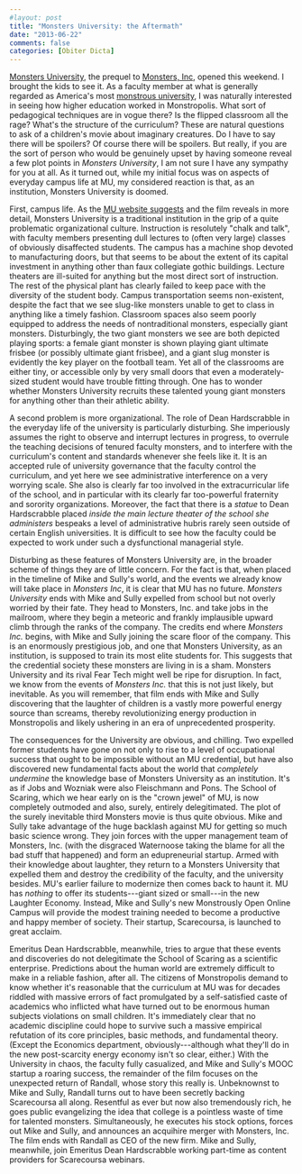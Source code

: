 ```yaml
---
#layout: post
title: "Monsters University: the Aftermath"
date: "2013-06-22"
comments: false
categories: [Obiter Dicta]
---
```


[Monsters University](http://monstersuniversity.com/edu/), the prequel to [Monsters, Inc](http://disney.go.com/monstersinc/index.html), opened this weekend. I brought the kids to see it. As a faculty member at what is generally regarded as America's most [monstrous university](http://duke.edu), I was naturally interested in seeing how higher education worked in Monstropolis. What sort of pedagogical techniques are in vogue there? Is the flipped classroom all the rage? What's the structure of the curriculum? These are natural questions to ask of a children's movie about imaginary creatures. Do I have to say there will be spoilers? Of course there will be spoilers. But really, if you are the sort of person who would be genuinely upset by having someone reveal a few plot points in *Monsters University*, I am not sure I have any sympathy for you at all. As it turned out, while my initial focus was on aspects of everyday campus life at MU, my considered reaction is that, as an institution, Monsters University is doomed.

First, campus life. As the [MU website suggests](http://monstersuniversity.com/edu/) and the film reveals in more detail, Monsters University is a traditional institution in the grip of a quite problematic organizational culture. Instruction is resolutely "chalk and talk", with faculty members presenting dull lectures to (often very large) classes of obviously disaffected students. The campus has a machine shop devoted to manufacturing doors, but that seems to be about the extent of its capital investment in anything other than faux collegiate gothic buildings. Lecture theaters are ill-suited for anything but the most direct sort of instruction. The rest of the physical plant has clearly failed to keep pace with the diversity of the student body. Campus transportation seems non-existent, despite the fact that we see slug-like monsters unable to get to class in anything like a timely fashion. Classroom spaces also seem poorly equipped to address the needs of nontraditional monsters, especially giant monsters. Disturbingly, the two giant monsters we see are both depicted playing sports: a female giant monster is shown playing giant ultimate frisbee (or possibly ultimate giant frisbee), and a giant slug monster is evidently the key player on the football team. Yet all of the classrooms are either tiny, or accessible only by very small doors that even a moderately-sized student would have trouble fitting through. One has to wonder whether Monsters University recruits these talented young giant monsters for anything other than their athletic ability.

A second problem is more organizational. The role of Dean Hardscrabble in the everyday life of the university is particularly disturbing. She imperiously assumes the right to observe and interrupt lectures in progress, to overrule the teaching decisions of tenured faculty monsters, and to interfere with the curriculum's content and standards whenever she feels like it. It is an accepted rule of university governance that the faculty control the curriculum, and yet here we see administrative interference on a very worrying scale. She also is clearly far too involved in the extracurricular life of the school, and in particular with its clearly far too-powerful fraternity and sorority organizations. Moreover, the fact that there is a *statue* to Dean Hardscrabble placed *inside the main lecture theater of the school she administers* bespeaks a level of administrative hubris rarely seen outside of certain English universities. It is difficult to see how the faculty could be expected to work under such a dysfunctional managerial style.

Disturbing as these features of Monsters University are, in the broader scheme of things they are of little concern. For the fact is that, when placed in the timeline of Mike and Sully's world, and the events we already know will take place in *Monsters Inc*, it is clear that MU has no future. *Monsters University* ends with Mike and Sully expelled from school but not overly worried by their fate. They head to Monsters, Inc. and take jobs in the mailroom, where they begin a meteoric and frankly implausible upward climb through the ranks of the company. The credits end where *Monsters Inc.* begins, with Mike and Sully joining the scare floor of the company. This is an enormously prestigious job, and one that Monsters University, as an institution, is supposed to train its most elite students for. This suggests that the credential society these monsters are living in is a sham. Monsters University and its rival Fear Tech might well be ripe for disruption. In fact, we know from the events of *Monsters Inc.* that this is not just likely, but inevitable. As you will remember, that film ends with Mike and Sully discovering that the laughter of children is a vastly more powerful energy source than screams, thereby revolutionizing energy production in Monstropolis and likely ushering in an era of unprecedented prosperity.

The consequences for the University are obvious, and chilling. Two expelled former students have gone on not only to rise to a level of occupational success that ought to be impossible without an MU credential, but have also discovered new fundamental facts about the world that *completely undermine* the knowledge base of Monsters University as an institution. It's as if Jobs and Wozniak were also Fleischmann and Pons. The School of Scaring, which we hear early on is the "crown jewel" of MU, is now completely outmoded and also, surely, entirely delegitimated. The plot of the surely inevitable third Monsters movie is thus quite obvious. Mike and Sully take advantage of the huge backlash against MU for getting so much basic science wrong. They join forces with the upper management team of Monsters, Inc. (with the disgraced Waternoose taking the blame for all the bad stuff that happened) and form an edupreneurial startup. Armed with their knowledge about laughter, they return to a Monsters University that expelled them and destroy the credibility of the faculty, and the university besides. MU's earlier failure to modernize then comes back to haunt it. MU has *nothing* to offer its students---giant sized or small---in the new Laughter Economy. Instead, Mike and Sully's new Monstrously Open Online Campus will provide the modest training needed to become a productive and happy member of society. Their startup, Scarecoursa, is launched to great acclaim. 

Emeritus Dean Hardscrabble, meanwhile, tries to argue that these events and discoveries do not delegitimate the School of Scaring as a scientific enterprise. Predictions about the human world are extremely difficult to make in a reliable fashion, after all. The citizens of Monstropolis demand to know whether it's reasonable that the curriculum at MU was for decades riddled with massive errors of fact promulgated by a self-satisfied caste of academics who inflicted what have turned out to be enormous human subjects violations on small children. It's immediately clear that no academic discipline could hope to survive such a massive empirical refutation of its core principles, basic methods, and fundamental theory. (Except the Economics department, obviously---although what they'll do in the new post-scarcity energy economy isn't so clear, either.) With the University in chaos, the faculty fully casualized, and Mike and Sully's MOOC startup a roaring success, the remainder of the film focuses on the unexpected return of Randall, whose story this really is. Unbeknownst to Mike and Sully, Randall turns out to have been secretly backing Scarecoursa all along. Resentful as ever but now also tremendously rich, he goes public evangelizing the idea that college is a pointless waste of time for talented monsters. Simultaneously, he executes his stock options, forces out Mike and Sully, and announces an acquihire merger with Monsters, Inc. The film ends with Randall as CEO of the new firm. Mike and Sully, meanwhile, join Emeritus Dean Hardscrabble working part-time as content providers for Scarecoursa webinars. 
